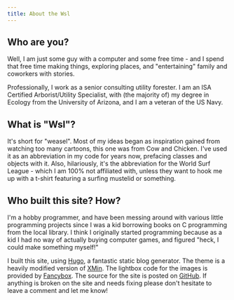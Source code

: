 ```yaml
---
title: About the Wsl
---
```


## Who are you?

Well, I am just some guy with a computer and some free time - and I spend that
free time making things, exploring places, and "entertaining" family and
coworkers with stories.

Professionally, I work as a senior consulting utility forester. I am an ISA
Certified Arborist/Utility Specialist, with (the majority of) my degree in
Ecology from the University of Arizona, and I am a veteran of the US Navy. 

## What is "Wsl"?

It's short for "weasel". Most of my ideas began as inspiration gained from
watching too many cartoons, this one was from Cow and Chicken. I've used it as
an abbreviation in my code for years now, prefacing classes and objects with it.
Also, hilariously, it's the abbreviation for the World Surf League - which I am
100% not affiliated with, unless they want to hook me up with a t-shirt
featuring a surfing mustelid or something.

## Who built this site? How?
I'm a hobby programmer, and have been messing around with various little
programming projects since I was a kid borrowing books on C programming from the
local library. I think I originally started programming because as a kid I had
no way of actually buying computer games, and figured "heck, I could make
something myself!" 

I built this site, using [Hugo](https://gohugo.io), a fantastic static blog
generator. The theme is a heavily modified version of
[XMin](https://github.com/yihui/hugo-xmin). The lightbox code for the images is
provided by [Fancybox](https://github.com/fancyapps/fancybox). The source for
the site is posted on [GitHub](https://github.com/zwilder/WSL_Blog).  If
anything is broken on the site and needs fixing please don't hesitate to leave
a comment and let me know!
